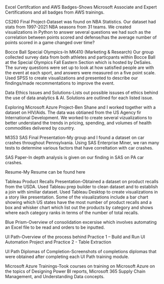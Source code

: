 Excel Certifcation and AWS Badges-Shows Microsoft Associate and Expert Certifications and all badges from AWS trainings.

CS260 Final Project-Dataset was found on NBA Statistics. Our dataset had stats from 1997-2021 NBA seasons from 31 teams. We created visualizations in Python to answer several questions we had such as the correlation between points scored and defense/has the average number of points scored in a game changed over time?

Bocce Ball Special Olympics-In MK410 (Marketing & Research) Our group collected survey data from both athletes and particpants within Bocce Ball at the Special Olympics Fall Eastern Section which is hosted by DeSales. The survey questions were set up to look at how satisfied people are with the event at each sport, and answers were measured on a five point scale. Used SPSS to create visualizations and presented to describe our findings/made recommentations to improve the event.

Data Ethics Issues and Solutions-Lists out possible issuses of ethics behind the use of data analytics & AI. Solutions are outlined for each listed issue.

Exploring Microsoft Azure Project-Ben Shane and I worked together with a dataset on HIV/Aids. The data was obtianed from the US Agency fir International Development. We worked to create several vizualizations to better understand the trends in pricing, spending, and volumes of health commodities delivered by country.

MI353 SAS Final Presentation-My group and I found a dataset on car crashes throughout Pennsylvania. Using SAS Enterprise Miner, we ran many tests to determine various factors that have correltation with car crashes.

SAS Paper-In depth analysis is given on our finding in SAS on PA car crashes.

Resume-My Resume can be found here

Tableau Product Recalls Presentation-Obtained a dataset on product recalls from the USDA. Used Tableau prep builder to clean dataset and to establish a join with similiar dataset. Used Tableau Desktop to create visualizations in a story like presentation. Some of the visualizations include a bar chart showing which US states have the most number of product recalls and a box and whisker chart which list out the products by category and shows where each category ranks in terms of the number of total recalls.

Blue Prism-Overview of consolidation excersise which involves automating an Excel file to be read and orders to be inputted.

UI Path-Overview of the process behind Practice 1 – Build and Run UI Automation Project and Practice 2 - Table Extraction 

UI Path Diplomas of Completion-Screenshots of completions diplomas that were obtained after completing each UI Path training module.

Microsoft Azure Trainings-Took courses on training on Microsoft Azure on the topics of Designing Power BI reports, Microsoft 365 Supply Chain Management, and Understanding Data concepts.
